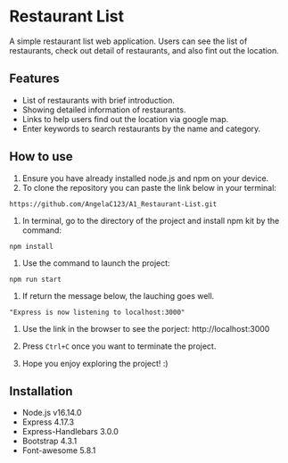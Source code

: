 # Restaurant List
A simple restaurant list web application. Users can see the list of restaurants, check out detail of restaurants, and also fint out the location.

## Features
* List of restaurants with brief introduction.
* Showing detailed information of restaurants.
* Links to help users find out the location via google map.
* Enter keywords to search restaurants by the name and category.

## How to use
1. Ensure you have already installed node.js and npm on your device.
1. To clone the repository you can paste the link below in your terminal:
```
https://github.com/AngelaC123/A1_Restaurant-List.git
```
1. In terminal, go to the directory of the project and install npm kit by the command:
```
npm install
```
1. Use the command to launch the project:
```
npm run start
```

1. If return the message below, the lauching goes well.
```
"Express is now listening to localhost:3000"
```

1. Use the link in the browser to see the porject:
http://localhost:3000

1. Press ```Ctrl+C``` once you want to terminate the project.
1. Hope you enjoy exploring the project! :)

## Installation
* Node.js v16.14.0
* Express 4.17.3
* Express-Handlebars 3.0.0
* Bootstrap 4.3.1
* Font-awesome 5.8.1
